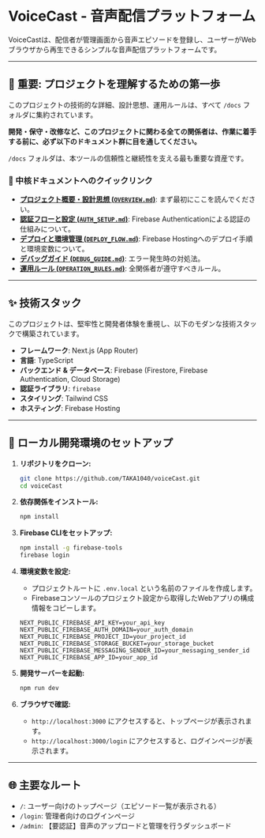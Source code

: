 # VoiceCast - 音声配信プラットフォーム

VoiceCastは、配信者が管理画面から音声エピソードを登録し、ユーザーがWebブラウザから再生できるシンプルな音声配信プラットフォームです。

---

## 🚨 **重要: プロジェクトを理解するための第一歩**

このプロジェクトの技術的な詳細、設計思想、運用ルールは、すべて `/docs` フォルダに集約されています。

**開発・保守・改修など、このプロジェクトに関わる全ての関係者は、作業に着手する前に、必ず以下のドキュメント群に目を通してください。**

`/docs` フォルダは、本ツールの信頼性と継続性を支える最も重要な資産です。

### 📘 中核ドキュメントへのクイックリンク

- **[プロジェクト概要・設計思想 (`OVERVIEW.md`)](./docs/OVERVIEW.md)**: まず最初にここを読んでください。
- **[認証フローと設定 (`AUTH_SETUP.md`)](./docs/AUTH_SETUP.md)**: Firebase Authenticationによる認証の仕組みについて。
- **[デプロイと環境管理 (`DEPLOY_FLOW.md`)](./docs/DEPLOY_FLOW.md)**: Firebase Hostingへのデプロイ手順と環境変数について。
- **[デバッグガイド (`DEBUG_GUIDE.md`)](./docs/DEBUG_GUIDE.md)**: エラー発生時の対処法。
- **[運用ルール (`OPERATION_RULES.md`)](./docs/OPERATION_RULES.md)**: 全関係者が遵守すべきルール。

---

## ✨ 技術スタック

このプロジェクトは、堅牢性と開発者体験を重視し、以下のモダンな技術スタックで構築されています。

- **フレームワーク**: Next.js (App Router)
- **言語**: TypeScript
- **バックエンド & データベース**: Firebase (Firestore, Firebase Authentication, Cloud Storage)
- **認証ライブラリ**: `firebase`
- **スタイリング**: Tailwind CSS
- **ホスティング**: Firebase Hosting

---

## 🚀 ローカル開発環境のセットアップ

1.  **リポジトリをクローン:**
    ```bash
    git clone https://github.com/TAKA1040/voiceCast.git
    cd voiceCast
    ```

2.  **依存関係をインストール:**
    ```bash
    npm install
    ```

3.  **Firebase CLIをセットアップ:**
    ```bash
    npm install -g firebase-tools
    firebase login
    ```

4.  **環境変数を設定:**
    - プロジェクトルートに `.env.local` という名前のファイルを作成します。
    - Firebaseコンソールのプロジェクト設定から取得したWebアプリの構成情報をコピーします。
    ```
    NEXT_PUBLIC_FIREBASE_API_KEY=your_api_key
    NEXT_PUBLIC_FIREBASE_AUTH_DOMAIN=your_auth_domain
    NEXT_PUBLIC_FIREBASE_PROJECT_ID=your_project_id
    NEXT_PUBLIC_FIREBASE_STORAGE_BUCKET=your_storage_bucket
    NEXT_PUBLIC_FIREBASE_MESSAGING_SENDER_ID=your_messaging_sender_id
    NEXT_PUBLIC_FIREBASE_APP_ID=your_app_id
    ```

5.  **開発サーバーを起動:**
    ```bash
    npm run dev
    ```

6.  **ブラウザで確認:**
    - `http://localhost:3000` にアクセスすると、トップページが表示されます。
    - `http://localhost:3000/login` にアクセスすると、ログインページが表示されます。

---

## 🌐 主要なルート

- `/`: ユーザー向けのトップページ（エピソード一覧が表示される）
- `/login`: 管理者向けのログインページ
- `/admin`: 【要認証】音声のアップロードと管理を行うダッシュボード
